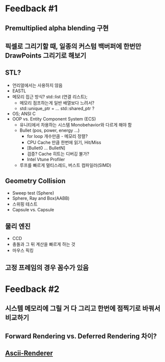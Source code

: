 # Feedback #1
## Premultiplied alpha blending 구현

## 픽셀로 그리기할 때, 일종의 커스텀 백버퍼에 한번만 DrawPoints 그리기로 해보기

## STL?
- 언리얼에서는 사용하지 않음
- EASTL
- 메모리 접근 방식? std::list (연결 리스트);
    - 메모리 점프하는게 일반 배열보다 느려서?
    - std::unique_ptr<TYPE> = ... std::shared_ptr<TYPE> ?
- OS; ANSI C
- OOP vs. Entity Component System (ECS)
    - 유니티에서 차용하는 시스템 Monobehavior와 다르게 해야 함
    - Bullet (pos, power, energy ...)
        - for loop 개수만큼 - 메모리 정렬?
        - CPU Cache 만큼 한번에 읽기, Hit/Miss
        - [Bullet0 ... BulletN]
        - 검증? Cache 히트는 디버깅 불가?
        - Intel Vtune Profiler
    - 루프를 빠르게 멀티스레드, 버스트 컴파일러(SIMD)

## Geometry Collision
- Sweep test (Sphere)
- Sphere, Ray and Box(AABB)
- 스위핑 테스트
- Capsule vs. Capsule

## 물리 엔진
- CCD
- 충돌과 그 뒤 계산을 빠르게 하는 것
- 마우스 픽킹

## 고정 프레임의 경우 꼼수가 있음

# Feedback #2
## 시스템 메모리에 그릴 거 다 그리고 한번에 점찍기로 바꿔서 비교하기

## Forward Rendering vs. Deferred Rendering 차이?

## [Ascii-Renderer](https://github.com/codesafe/Ascii-Renderer)


